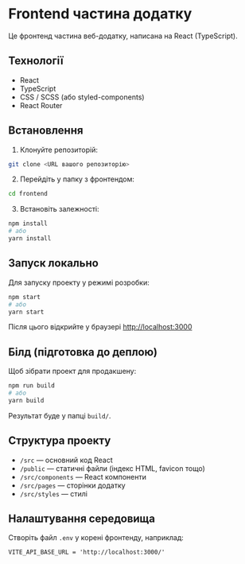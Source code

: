 # Frontend частина додатку

Це фронтенд частина веб-додатку, написана на React (TypeScript).

## Технології

- React
- TypeScript
- CSS / SCSS (або styled-components)
- React Router

## Встановлення

1. Клонуйте репозиторій:

```bash
git clone <URL вашого репозиторію>
```

2. Перейдіть у папку з фронтендом:

```bash
cd frontend
```

3. Встановіть залежності:

```bash
npm install
# або
yarn install
```

## Запуск локально

Для запуску проекту у режимі розробки:

```bash
npm start
# або
yarn start
```

Після цього відкрийте у браузері [http://localhost:3000](http://localhost:3000)

## Білд (підготовка до деплою)

Щоб зібрати проект для продакшену:

```bash
npm run build
# або
yarn build
```

Результат буде у папці `build/`.

## Структура проекту

- `/src` — основний код React
- `/public` — статичні файли (індекс HTML, favicon тощо)
- `/src/components` — React компоненти
- `/src/pages` — сторінки додатку
- `/src/styles` — стилі

## Налаштування середовища

Створіть файл `.env` у корені фронтенду, наприклад:

```env
VITE_API_BASE_URL = 'http://localhost:3000/'
```
